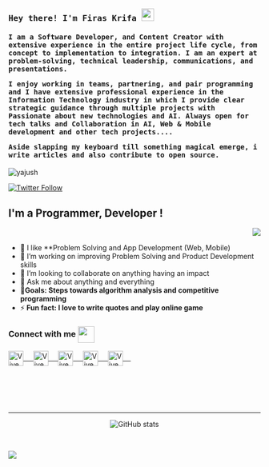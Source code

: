 <h3><samp><b> Hey there! I'm Firas Krifa <img src="https://media.giphy.com/media/hvRJCLFzcasrR4ia7z/giphy.gif" width="25px"></b></samp></h3>
<h4><samp> I am a Software Developer, and Content Creator with extensive experience in the entire project life cycle, from concept to implementation to integration. I am an expert at problem-solving, technical leadership, communications, and presentations.
 

I enjoy working in teams, partnering, and pair programming and I have extensive professional experience in the Information Technology industry in which I provide clear strategic guidance through multiple projects with Passionate about new technologies and AI. Always open for tech talks and Collaboration in AI, Web & Mobile development and other tech projects....

Aside slapping my keyboard till something magical emerge, i write articles  and also contribute to open source.
 
 </h4></samp>


<p align="left"> <img src="https://komarev.com/ghpvc/?username=geekyvyas" alt="yajush" /> </p>


[![Twitter Follow](https://img.shields.io/twitter/follow/KrifaFiras?color=1DA1F2&logo=twitter&style=for-the-badge)](https://twitter.com/KrifaFiras) 

## I'm a Programmer, Developer !
<img align="right" src="https://media1.giphy.com/media/13HgwGsXF0aiGY/giphy.gif" /> <br/>

- 🔭 I like **Problem Solving and App Development (Web, Mobile)
- 🌱 I’m working on improving Problem Solving and Product Development skills
- 🌟 I’m looking to collaborate on anything having an impact
- 💬 Ask me about anything and everything
- 🥅<b>Goals: Steps towards algorithm analysis and competitive programming </b>
 - ⚡<b> Fun fact: I love to write quotes and play online game </b>

### Connect with me <img align="center" src="https://github.com/rajput2107/rajput2107/blob/master/Assets/Handshake.gif" height="33px" />

<p align="left">

<a href="https://twitter.com/KrifaFiras" target="blank">
  <img align="center" alt="Vivek Twitter" width="30px" src="https://www.vectorlogo.zone/logos/twitter/twitter-official.svg" /> &nbsp; &nbsp;
 </a>
<a href="https://www.linkedin.com/in/firaskrifa/" target="blank">
  <img align="center" alt="Vivek LinkedIn" width="30px" src="https://www.vectorlogo.zone/logos/linkedin/linkedin-icon.svg" /> &nbsp; &nbsp;
 </a>
<a href="https://www.instagram.com/firas.krifa/" target="blank">
  <img align="center" alt="Vivek Instagram" width="30px" src="https://www.vectorlogo.zone/logos/instagram/instagram-icon.svg" /> &nbsp; &nbsp;
 </a>
 <a href="https://www.facebook.com/firaskrifa1/" target="blank">
  <img align="center" alt="Vivek Facebook" width="30px" src="https://www.vectorlogo.zone/logos/facebook/facebook-icon.svg" /> &nbsp; &nbsp;
 </a>
<a href="https://www.firaskrifa02@gmail.com" target="blank">
  <img align="center" alt="Vivek gmail" width="30px" src="https://www.vectorlogo.zone/logos/gmail/gmail-icon.svg" /> &nbsp; &nbsp;
 </a>
</p>

<br/><br/>


<br />
<hr/>
<p align="center">
<img align="center" alt="GitHub stats" src="https://github-readme-stats.vercel.app/api?username=FirasKrifa&show_icons=true&hide_border=true&theme=algolia" />
 </p>
<br />


![](https://activity-graph.herokuapp.com/graph?username=FirasKrifa&theme=react-dark&area=true)






<!---
FirasKrifa/FirasKrifa is a ✨ special ✨ repository because its `README.md` (this file) appears on your GitHub profile.
You can click the Preview link to take a look at your changes.
--->

